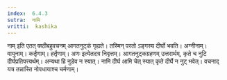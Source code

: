 ```yaml
---
index:  6.4.3
sutra:  नामि
vritti:  kashika 
---
```


नाम् इति एतत् षष्ठीबहुवचनम् आगतनुट्कं गृह्यते। तस्मिन् परतो ऽङ्गस्य दीर्घो भवति। अग्नीनाम्। वायुनाम्। कर्तृ̄णाम्। हर्तृ̄णाम्। अणः इत्येतदत्र निवृत्तम्। आगतनुट्कग्रहणम् उत्तरार्थम्, कृते च नुटि दीर्घप्रतिपत्त्यर्थम्। अन्यथा हि नुडेव न स्यात्। नामि दीर्घ आमि चेत् स्यात् कृते दीर्घे न नुट् भवेत्। वचनाद् यत्र तन्नास्ति नोपधायाश्च चर्मणाम्।

